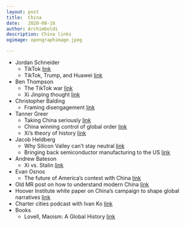 ```yaml
---
layout: post
title:	China
date:	2020-08-18
author:	Archimboldi
description: China links
ogimage: opengraphimage.jpeg

---
```


*   Jordan Schneider
    *   TikTok [link](https://www.lawfareblog.com/us-right-worry-about-tiktok)
    *   TikTok, Trump, and Huawei [link](https://chinatalk.substack.com/p/tiktok-trump-as-c-rate-banker-huaweis)
*   Ben Thompson
    *   The TikTok war [link](https://stratechery.com/2020/the-tiktok-war/)
    *   Xi Jinping thought [link](https://stratechery.com/2020/xi-jinping-thought-facebooks-blindspot-the-moat-map-revisited/)
*   Christopher Balding
    *   Framing disengagement [link](https://www.baldingsworld.com/2020/07/29/framing-disengagement-with-china/)
*   Tanner Greer
    *   Taking China seriously [link](https://scholars-stage.blogspot.com/2020/06/the-world-that-china-wants-iii-taking.html)
    *   China winning control of global order [link](https://www.tabletmag.com/sections/news/articles/china-plans-global-order)
    *   Xi’s theory of history [link](https://palladiummag.com/2020/07/08/the-theory-of-history-that-guides-xi-jinping/)
*   Jacob Heldberg
    *   Why Silicon Valley can’t stay neutral [link](https://foreignpolicy.com/2020/06/22/zoom-china-us-cold-war-unsafe/)
    *   Bringing back semiconductor manufacturing to the US [link](https://foreignpolicy.com/2020/08/12/china-industry-manufacturing-cold-war/)
*   Andrew Bateson
    *   Xi vs. Stalin [link](https://andrewbatson.com/2019/01/07/xi-vs-stalin-what-drives-the-reversal-of-economic-reforms/)
*   Evan Osnos
    *   The future of America’s contest with China [link](https://www.newyorker.com/magazine/2020/01/13/the-future-of-americas-contest-with-china)
*   Old MR post on how to understand modern China [link](https://marginalrevolution.com/marginalrevolution/2017/12/understand-modern-china.html)
*   Hoover Institute white paper on China’s campaign to shape global narratives [link](https://cyber.fsi.stanford.edu/io/news/new-whitepaper-telling-chinas-story)
*   Charter cities podcast with Ivan Ko [link](https://www.chartercitiesinstitute.org/post/charter-cities-podcast-episode-8-ivan-ko)
*   Books
    *   Lovell, Maoism: A Global History [link](https://www.amazon.com/dp/B07L7TF741/ref=dp-kindle-redirect?_encoding=UTF8&btkr=1)
